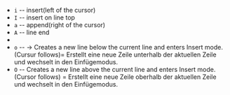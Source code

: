 * `i` -- insert(left of the cursor)
* `I` -- insert on line top
* `a` -- append(right of the cursor)
* `A` -- line end
* 
* `o` -- → Creates a new line below the current line and enters Insert mode.(Cursur follows)= Erstellt eine neue Zeile unterhalb der aktuellen Zeile und wechselt in den Einfügemodus.
* `O` --  Creates a new line above the current line and enters Insert mode.(Cursor follows) = Erstellt eine neue Zeile oberhalb der aktuellen Zeile und wechselt in den Einfügemodus.
